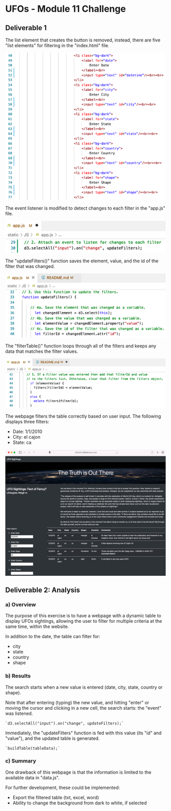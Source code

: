 # UFOs - Module 11 Challenge


## Deliverable 1

The list element that creates the button is removed, instead, there are five "list elements" for filtering in the "index.html" file.

![11](Images/11.png)

The event listener is modified to detect changes to each filter in the "app.js" file.

![12](Images/12.png)

The "updateFilters()" function saves the element, value, and the id of the filter that was changed.

![13](Images/13.png)

The "filterTable()" function loops through all of the filters and keeps any data that matches the filter values.

![14](Images/14.png)

The webpage filters the table correctly based on user input. The following displays three filters:

* Date: 1/1/2010
* City: el cajon
* State: ca

![15](Images/15.png)


## Deliverable 2: Analysis

### a) Overview

The purpose of this exercise is to have a webpage with a dynamic table to display UFOs sightings, allowing the user to filter for multiple criteria at the same time, within the website.

In addition to the date, the table can filter for:

* city
* state
* country
* shape

### b) Results

The search starts when a new value is entered (date, city, state, country or shape).

Note that after entering (typing) the new value, and hitting "enter" or moving the cursor and clicking in a new cell, the search starts: the "event" was listened.

    `d3.selectAll("input").on("change", updateFilters);`

Immediately, the "updateFilters" function is fed with this value (its "id" and "value"), and the updated table is generated.

    `buildTable(tableData);`

### c) Summary

One drawback of this webpage is that the information is limited to the available data in "data.js".

For further development, these could be implemented:

* Export the filtered table (txt, excel, word)
* Ability to change the background from dark to white, if selected